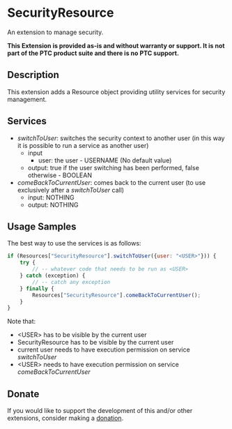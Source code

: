 # SecurityResource
An extension to manage security.

**This Extension is provided as-is and without warranty or support. It is not part of the PTC product suite and there is no PTC support.**

## Description
This extension adds a Resource object providing utility services for security management.

## Services
- *switchToUser*: switches the security context to another user (in this way it is possible to run a service as another user)
  - input
    - user: the user - USERNAME (No default value)
  - output: true if the user switching has been performed, false otherwise - BOOLEAN
- *comeBackToCurrentUser*: comes back to the current user (to use exclusively after a *switchToUser* call)
  - input: NOTHING
  - output: NOTHING

## Usage Samples
The best way to use the services is as follows:

```javascript
if (Resources["SecurityResource"].switchToUser({user: "<USER>"})) {
    try {
        // -- whatever code that needs to be run as <USER>
    } catch (exception) {
        // -- catch any exception
    } finally {
        Resources["SecurityResource"].comeBackToCurrentUser();
    }
}
```

Note that:
- \<USER\> has to be visible by the current user
- SecurityResource has to be visible by the current user
- current user needs to have execution permission on service *switchToUser*
- \<USER\> needs to have execution permission on service *comeBackToCurrentUser*

## Donate
If you would like to support the development of this and/or other extensions, consider making a [donation](https://www.paypal.com/donate/?business=HCDX9BAEYDF4C&no_recurring=0&currency_code=EUR).

